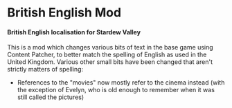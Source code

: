 # British English Mod
#### British English localisation for Stardew Valley

This is a mod which changes various bits of text in the base game using Content Patcher, to better match the spelling of English as used in the United Kingdom. Various other small bits have been changed that aren't strictly matters of spelling:

* References to the "movies" now mostly refer to the cinema instead (with the exception of Evelyn, who is old enough to remember when it was still called the pictures)
